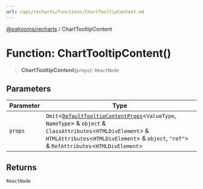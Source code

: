 ```yaml
---
url: /api/recharts/functions/ChartTooltipContent.md
---
```

[@sqlrooms/recharts](../index.md) / ChartTooltipContent

# Function: ChartTooltipContent()

> **ChartTooltipContent**(`props`): `ReactNode`

## Parameters

| Parameter | Type |
| ------ | ------ |
| `props` | `Omit`<[`DefaultTooltipContentProps`](../interfaces/DefaultTooltipContentProps.md)<`ValueType`, `NameType`> & `object` & `ClassAttributes`<`HTMLDivElement`> & `HTMLAttributes`<`HTMLDivElement`> & `object`, `"ref"`> & `RefAttributes`<`HTMLDivElement`> |

## Returns

`ReactNode`
